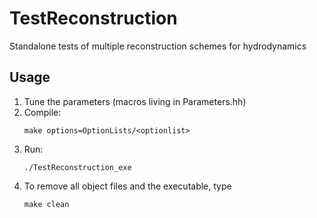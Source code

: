 # TestReconstruction
Standalone tests of multiple reconstruction schemes for hydrodynamics

## Usage
1. Tune the parameters (macros living in Parameters.hh)
2. Compile:
   ```
   make options=OptionLists/<optionlist>
   ```
3. Run:
   ```
   ./TestReconstruction_exe
   ```
4. To remove all object files and the executable, type
   ```
   make clean
   ```
